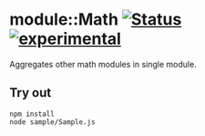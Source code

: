 
# module::Math [![Status](https://github.com/Wandalen/wMath/workflows/Publish/badge.svg)](https://github.com/Wandalen/wMath/actions?query=workflow%3APublish) [![experimental](https://img.shields.io/badge/stability-experimental-orange.svg)](https://github.com/emersion/stability-badges#experimental)

Aggregates other math modules in single module.

## Try out
```
npm install
node sample/Sample.js
```
